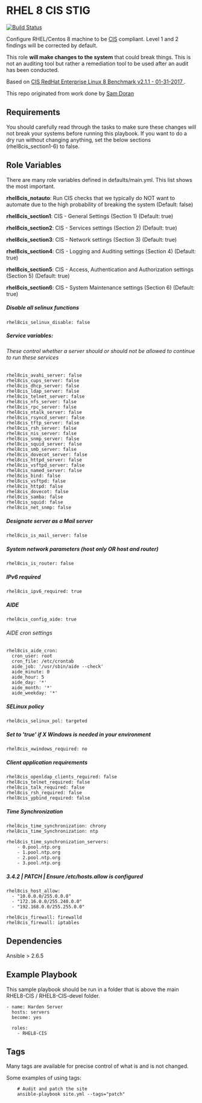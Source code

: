 RHEL 8 CIS STIG
================

[![Build Status](https://gitlab.com/mindpointgroup/lockdown-enterprise/rhel-8-cis/badges/master/pipeline.svg)](https://gitlab.com/mindpointgroup/lockdown-enterprise/rhel-8-cis/commits/master)


Configure RHEL/Centos 8 machine to be [CIS](https://www.cisecurity.org/cis-benchmarks/) compliant. Level 1 and 2 findings will be corrected by default.

This role **will make changes to the system** that could break things. This is not an auditing tool but rather a remediation tool to be used after an audit has been conducted.

Based on [CIS RedHat Enterprise Linux 8 Benchmark v2.1.1 - 01-31-2017 ](https://community.cisecurity.org/collab/public/index.php).

This repo originated from work done by [Sam Doran](https://github.com/samdoran/ansible-role-stig)

Requirements
------------

You should carefully read through the tasks to make sure these changes will not break your systems before running this playbook.
If you want to do a dry run without changing anything, set the below sections (rhel8cis_section1-6) to false. 

Role Variables
--------------
There are many role variables defined in defaults/main.yml. This list shows the most important.

**rhel8cis_notauto**: Run CIS checks that we typically do NOT want to automate due to the high probability of breaking the system (Default: false)

**rhel8cis_section1**: CIS - General Settings (Section 1) (Default: true)

**rhel8cis_section2**: CIS - Services settings (Section 2) (Default: true)

**rhel8cis_section3**: CIS - Network settings (Section 3) (Default: true)

**rhel8cis_section4**: CIS - Logging and Auditing settings (Section 4) (Default: true)

**rhel8cis_section5**: CIS - Access, Authentication and Authorization settings (Section 5) (Default: true)

**rhel8cis_section6**: CIS - System Maintenance settings (Section 6) (Default: true)  

##### Disable all selinux functions
`rhel8cis_selinux_disable: false`

##### Service variables:
###### These control whether a server should or should not be allowed to continue to run these services

```
rhel8cis_avahi_server: false  
rhel8cis_cups_server: false  
rhel8cis_dhcp_server: false  
rhel8cis_ldap_server: false  
rhel8cis_telnet_server: false  
rhel8cis_nfs_server: false  
rhel8cis_rpc_server: false  
rhel8cis_ntalk_server: false  
rhel8cis_rsyncd_server: false  
rhel8cis_tftp_server: false  
rhel8cis_rsh_server: false  
rhel8cis_nis_server: false  
rhel8cis_snmp_server: false  
rhel8cis_squid_server: false  
rhel8cis_smb_server: false  
rhel8cis_dovecot_server: false  
rhel8cis_httpd_server: false  
rhel8cis_vsftpd_server: false  
rhel8cis_named_server: false  
rhel8cis_bind: false  
rhel8cis_vsftpd: false  
rhel8cis_httpd: false  
rhel8cis_dovecot: false  
rhel8cis_samba: false  
rhel8cis_squid: false  
rhel8cis_net_snmp: false  
```  

##### Designate server as a Mail server
`rhel8cis_is_mail_server: false`


##### System network parameters (host only OR host and router)
`rhel8cis_is_router: false`  


##### IPv6 required
`rhel8cis_ipv6_required: true`  


##### AIDE
`rhel8cis_config_aide: true`

###### AIDE cron settings
```
rhel8cis_aide_cron:
  cron_user: root
  cron_file: /etc/crontab
  aide_job: '/usr/sbin/aide --check'
  aide_minute: 0
  aide_hour: 5
  aide_day: '*'
  aide_month: '*'
  aide_weekday: '*'  
```

##### SELinux policy
`rhel8cis_selinux_pol: targeted` 


##### Set to 'true' if X Windows is needed in your environment
`rhel8cis_xwindows_required: no` 


##### Client application requirements
```
rhel8cis_openldap_clients_required: false 
rhel8cis_telnet_required: false 
rhel8cis_talk_required: false  
rhel8cis_rsh_required: false 
rhel8cis_ypbind_required: false 
```

##### Time Synchronization
```
rhel8cis_time_synchronization: chrony
rhel8cis_time_Synchronization: ntp

rhel8cis_time_synchronization_servers:
    - 0.pool.ntp.org
    - 1.pool.ntp.org
    - 2.pool.ntp.org
    - 3.pool.ntp.org  
```  
  
##### 3.4.2 | PATCH | Ensure /etc/hosts.allow is configured
```
rhel8cis_host_allow:
  - "10.0.0.0/255.0.0.0"  
  - "172.16.0.0/255.240.0.0"  
  - "192.168.0.0/255.255.0.0"    
```  

```
rhel8cis_firewall: firewalld
rhel8cis_firewall: iptables
``` 
  

Dependencies
------------

Ansible > 2.6.5

Example Playbook
-------------------------

This sample playbook should be run in a folder that is above the main RHEL8-CIS / RHEL8-CIS-devel folder.

```
- name: Harden Server
  hosts: servers
  become: yes

  roles:
    - RHEL8-CIS
```

Tags
----
Many tags are available for precise control of what is and is not changed.

Some examples of using tags:

```
    # Audit and patch the site
    ansible-playbook site.yml --tags="patch"
```

